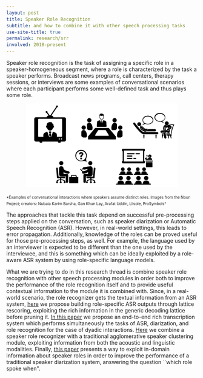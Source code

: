 ```yaml
---
layout: post
title: Speaker Role Recognition
subtitle: and how to combine it with other speech processing tasks
use-site-title: true
permalink: research/srr
involved: 2018-present
---
```


Speaker role recognition is the task of assigning a specific role in a speaker-homogeneous segment, where a role is characterized by the task a speaker performs. Broadcast news programs, call centers, therapy sessions, or interviews are some examples of conversational scenarios where each participant performs some well-defined task and thus plays some role. 

<p align="center">
  <img src="/img/roles_eg.pdf" width="400" title="hover text">  
</p>
<font size="-2">
*Examples of conversational interactions where speakers assume distinct roles.  
Images from the Noun Project; creators: Nubaia Karim Barsha, Gan Khun Lay, Arafat Uddin, Llisole, ProSymbols*
</font>

The approaches that tackle this task depend on successful pre-processing steps applied on the conversation, such as speaker diarization or Automatic Speech Recognition (ASR). However, in real-world settings, this leads to error propagation. Additionally, knowledge of the roles can be proved useful for those pre-processing steps, as well. For example, the language used by an interviewer is expected to be different than the one used by the interviewee, and this is something which can be ideally exploited by a role-aware ASR system by using role-specific language models. 

What we are trying to do in this research thread is combine speaker role recognition with other speech processing modules in order both to improve the performance of the role recognition itself and to provide useful contextual information to the module it is combined with. Since, in a real-world scenario, the role recognizer gets the textual information from an ASR system, [here](/work/papers/2019_ICASSP_Role_Specific_ASR.pdf) we propose building role-specific ASR outputs through lattice rescoring, exploiting the rich information in the generic decoding lattice before pruning it. [In this paper](/work/papers/2018_SLT_RASR.pdf) we propose an end-to-end rich transcription system which performs simultaneously the tasks of ASR, diarization, and role recognition for the case of dyadic interactions. [Here](/work/papers/2018_IS_SpeakerClustering.pdf) we combine a speaker role recognizer with a traditional agglomerative speaker clustering module, exploiting information from both the acoustic and linguistic modalities. Finally, [this paper](/work/papers/2020_ODYSSEY_Linguistically_Diarization_Roles.pdf) presents a way to exploit in-domain information about speaker roles in order to improve the performance of a traditional speaker diarization system, answering the question ``which role spoke when".

<!-- last updated: 2021-11-07-->
